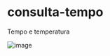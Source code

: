 # consulta-tempo
Tempo e temperatura

![image](https://user-images.githubusercontent.com/72679046/192924047-3d5c2b13-b49a-45cd-8e19-59a2caf8964c.png)
